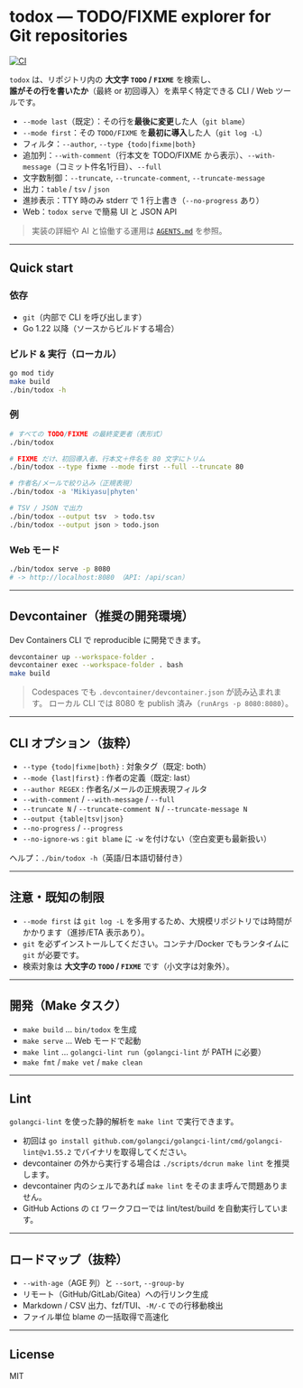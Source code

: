 # todox — TODO/FIXME explorer for Git repositories

[![CI](https://github.com/phyten/todox/actions/workflows/ci.yml/badge.svg)](https://github.com/phyten/todox/actions/workflows/ci.yml)

`todox` は、リポジトリ内の **大文字 `TODO` / `FIXME`** を検索し、  
**誰がその行を書いたか**（最終 or 初回導入）を素早く特定できる CLI / Web ツールです。

- `--mode last`（既定）：その行を**最後に変更**した人（`git blame`）
- `--mode first`：その `TODO/FIXME` を**最初に導入**した人（`git log -L`）
- フィルタ：`--author`, `--type {todo|fixme|both}`
- 追加列：`--with-comment`（行本文を TODO/FIXME から表示）、`--with-message`（コミット件名1行目）、`--full`
- 文字数制御：`--truncate`, `--truncate-comment`, `--truncate-message`
- 出力：`table` / `tsv` / `json`
- 進捗表示：TTY 時のみ stderr で 1 行上書き（`--no-progress` あり）
- Web：`todox serve` で簡易 UI と JSON API

> 実装の詳細や AI と協働する運用は [`AGENTS.md`](./AGENTS.md) を参照。

---

## Quick start

### 依存
- `git`（内部で CLI を呼び出します）
- Go 1.22 以降（ソースからビルドする場合）

### ビルド & 実行（ローカル）
```bash
go mod tidy
make build
./bin/todox -h
```

### 例

```bash
# すべての TODO/FIXME の最終変更者（表形式）
./bin/todox

# FIXME だけ、初回導入者、行本文＋件名を 80 文字にトリム
./bin/todox --type fixme --mode first --full --truncate 80

# 作者名/メールで絞り込み（正規表現）
./bin/todox -a 'Mikiyasu|phyten'

# TSV / JSON で出力
./bin/todox --output tsv  > todo.tsv
./bin/todox --output json > todo.json
```

### Web モード

```bash
./bin/todox serve -p 8080
# -> http://localhost:8080 （API: /api/scan）
```

---

## Devcontainer（推奨の開発環境）

Dev Containers CLI で reproducible に開発できます。

```bash
devcontainer up --workspace-folder .
devcontainer exec --workspace-folder . bash
make build
```

> Codespaces でも `.devcontainer/devcontainer.json` が読み込まれます。
> ローカル CLI では 8080 を publish 済み（`runArgs -p 8080:8080`）。

---

## CLI オプション（抜粋）

* `--type {todo|fixme|both}` : 対象タグ（既定: both）
* `--mode {last|first}` : 作者の定義（既定: last）
* `--author REGEX` : 作者名/メールの正規表現フィルタ
* `--with-comment` / `--with-message` / `--full`
* `--truncate N` / `--truncate-comment N` / `--truncate-message N`
* `--output {table|tsv|json}`
* `--no-progress` / `--progress`
* `--no-ignore-ws` : `git blame` に `-w` を付けない（空白変更も最新扱い）

ヘルプ：`./bin/todox -h`（英語/日本語切替付き）

---

## 注意・既知の制限

* `--mode first` は `git log -L` を多用するため、大規模リポジトリでは時間がかかります（進捗/ETA 表示あり）。
* `git` を必ずインストールしてください。コンテナ/Docker でもランタイムに `git` が必要です。
* 検索対象は **大文字の `TODO` / `FIXME`** です（小文字は対象外）。

---

## 開発（Make タスク）

* `make build` … `bin/todox` を生成
* `make serve` … Web モードで起動
* `make lint` … `golangci-lint run`（`golangci-lint` が PATH に必要）
* `make fmt` / `make vet` / `make clean`

---

## Lint

`golangci-lint` を使った静的解析を `make lint` で実行できます。

* 初回は `go install github.com/golangci/golangci-lint/cmd/golangci-lint@v1.55.2` でバイナリを取得してください。
* devcontainer の外から実行する場合は `./scripts/dcrun make lint` を推奨します。
* devcontainer 内のシェルであれば `make lint` をそのまま呼んで問題ありません。
* GitHub Actions の `CI` ワークフローでは lint/test/build を自動実行しています。

---

## ロードマップ（抜粋）

* `--with-age`（AGE 列）と `--sort`, `--group-by`
* リモート（GitHub/GitLab/Gitea）への行リンク生成
* Markdown / CSV 出力、fzf/TUI、`-M/-C` での行移動検出
* ファイル単位 blame の一括取得で高速化

---

## License

MIT
